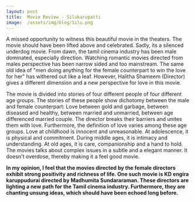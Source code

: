 ```yaml
---
layout: post
title:  Movie Review - Silukarupatti
image:  /assets/img/blog/Silu.png  
---
```

A missed opportunity to witness this beautiful movie in the theaters. The movie should have been lifted above and celebrated. Sadly, its a silenced underdog movie. From dawn, the tamil cinema industry has been male dominated, especially direction. Watching romantic movies directed from males perspective has been narrow sided and too mainstream. The same old idea of "men doing anything for the female counterpart to win the love for her" has withered out like a leaf. However, Halitha Shameem (Director) gives a different dimension and a new perspective for love in this movie. 

The movie is divided into stories of four different people of four different age groups. The stories of these people show dichotomy between the male and female counterpart: Love between gold and garbage, between diseased and healthy, between married and unmarried, between age differenced married couple. The director breaks their barriers and unites them with love. Furthermore, the definition of love varies among these age groups. Love at childhood is innocent and unreasonable. At adolescence, it is physical and commitment. During middle ages, it is intimacy and understanding. At old ages, it is care, companionship and a hand to hold. The movies talks about complex issues in a subtle and a elegant manner. It doesn't overdose, thereby making it a feel good movie. 

**In my opinion, I feel that the movies directed by the female directors exhibit strong positivity and richness of life. One such movie is KD engira karuppudurai directed by Madhumita Sundararaman. These directors are lighting a new path for the Tamil cinema industry. Furthermore, they are chanting unsung ideas, which should have been echoed long before.**